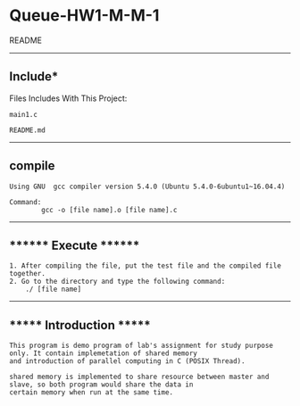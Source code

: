 # Queue-HW1-M-M-1

README

-------------------------
****Include*****
-------------------------
Files Includes With This Project:

	main1.c
  
	README.md
-------------------------
****compile****
-------------------------

	Using GNU  gcc compiler version 5.4.0 (Ubuntu 5.4.0-6ubuntu1~16.04.4)  

	Command: 
			gcc -o [file name].o [file name].c

------------------------------ 
****** Execute ******
------------------------------

	1. After compiling the file, put the test file and the compiled file together.
	2. Go to the directory and type the following command:
		./ [file name]

------------------------------
***** Introduction *****
------------------------------

	This program is demo program of lab's assignment for study purpose only. It contain implemetation of shared memory
	and introduction of parallel computing in C (POSIX Thread).
	
	shared memory is implemented to share resource between master and slave, so both program would share the data in
	certain memory when run at the same time. 
	


